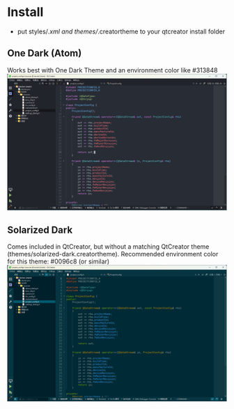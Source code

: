 # Install
* put styles/*.xml and themes/*.creatortheme to your qtcreator install folder

## One Dark (Atom)
Works best with One Dark Theme and an environment color like #313848
![One Dark](screenshots/one_dark.png)

## Solarized Dark
Comes included in QtCreator, but without a matching QtCreator theme (themes/solarized-dark.creatortheme).
Recommended environment color for this theme: #0096c8 (or similar)
![Solarized Dark](screenshots/solarized_dark.png)
